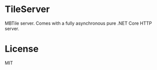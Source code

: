 # TileServer

MBTile server. Comes with a fully asynchronous pure .NET Core HTTP server.

# License
MIT
